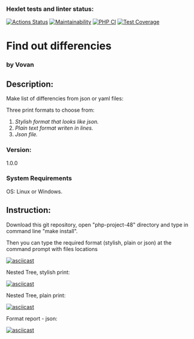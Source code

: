### Hexlet tests and linter status:
[![Actions Status](https://github.com/vladimr-xz/php-project-48/actions/workflows/hexlet-check.yml/badge.svg)](https://github.com/vladimr-xz/php-project-48/actions)
[![Maintainability](https://api.codeclimate.com/v1/badges/f17e6104504a5a9ad2dd/maintainability)](https://codeclimate.com/github/vladimr-xz/php-project-48/maintainability)
[![PHP CI](https://github.com/vladimr-xz/php-project-48/actions/workflows/workflow.yml/badge.svg)](https://github.com/vladimr-xz/php-project-48/actions/workflows/workflow.yml)
[![Test Coverage](https://api.codeclimate.com/v1/badges/f17e6104504a5a9ad2dd/test_coverage)](https://codeclimate.com/github/vladimr-xz/php-project-48/test_coverage)

<h1>Find out differencies</h1>
<h3>by Vovan</h3>

<h2>Description:</h2>

<p>Make list of differencies from json or yaml files:</p>
<p>Three print formats to choose from:</p>
<ol>
<li><em>Stylish format that looks like json. </em></li>
<li><em>Plain text format writen in lines. </em></li>
<li><em>Json file.</em></li>
</ol>
<h3>Version:</h3>
<p>1.0.0</p>

<h3>System Requirements</h3>
<p>OS: Linux or Windows. </p>


<h2>Instruction:</h2>
<p>Download this git repository, open "php-project-48" directory and type in command line "make install". </p>
<p>Then you can type the required format (stylish, plain or json) at the command prompt with files locations</p>



[![asciicast](https://asciinema.org/a/b4yfaEEDFvw2dMW4SRe8K3jNB.svg)](https://asciinema.org/a/b4yfaEEDFvw2dMW4SRe8K3jNB)

Nested Tree, stylish print:

[![asciicast](https://asciinema.org/a/lqiIqSJNjM9l8NSKlwcSvyvyV.svg)](https://asciinema.org/a/lqiIqSJNjM9l8NSKlwcSvyvyV)

Nested Tree, plain print:

[![asciicast](https://asciinema.org/a/RUoIcj3N1Kg9TgoNjOskYFlzf.svg)](https://asciinema.org/a/RUoIcj3N1Kg9TgoNjOskYFlzf)

Format report - json:

[![asciicast](https://asciinema.org/a/Qn0NTxcuXQ3qT1pLmXQSEdgZV.svg)](https://asciinema.org/a/Qn0NTxcuXQ3qT1pLmXQSEdgZV)
